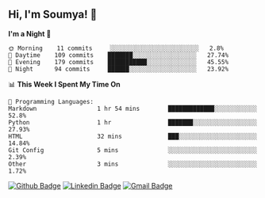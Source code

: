 ## Hi, I'm Soumya! 👋

<!--START_SECTION:waka-->
**I'm a Night 🦉** 

```text
🌞 Morning    11 commits     ░░░░░░░░░░░░░░░░░░░░░░░░░   2.8% 
🌆 Daytime    109 commits    ███████░░░░░░░░░░░░░░░░░░   27.74% 
🌃 Evening    179 commits    ███████████░░░░░░░░░░░░░░   45.55% 
🌙 Night      94 commits     ██████░░░░░░░░░░░░░░░░░░░   23.92%

```


📊 **This Week I Spent My Time On** 

```text
💬 Programming Languages: 
Markdown                 1 hr 54 mins        █████████████░░░░░░░░░░░░   52.8% 
Python                   1 hr                ███████░░░░░░░░░░░░░░░░░░   27.93% 
HTML                     32 mins             ███░░░░░░░░░░░░░░░░░░░░░░   14.84% 
Git Config               5 mins              ░░░░░░░░░░░░░░░░░░░░░░░░░   2.39% 
Other                    3 mins              ░░░░░░░░░░░░░░░░░░░░░░░░░   1.72%

```


<!--END_SECTION:waka-->

[![Github Badge](https://img.shields.io/badge/-rubyruins-grey?style=for-the-badge&logo=github&logoColor=white&link=https://github.com/rubyruins/)](https://www.github.com/rubyruins/) 
[![Linkedin Badge](https://img.shields.io/badge/-Soumya%20Parekh-0072b1?style=for-the-badge&logo=Linkedin&logoColor=white&link=https://www.linkedin.com/in/Soumya-Parekh/)](https://www.linkedin.com/in/Soumya-Parekh/) 
[![Gmail Badge](https://img.shields.io/badge/-soumya.parekh@somaiya.edu-c14438?style=for-the-badge&logo=Gmail&logoColor=white&link=mailto:soumya.parekh@somaiya.edu)](mailto:soumya.parekh@somaiya.edu) 
